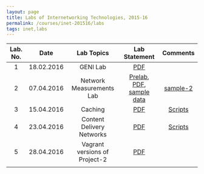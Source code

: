 ```yaml
---
layout: page
title: Labs of Internetworking Technologies, 2015-16
permalink: /courses/inet-201516/labs
tags: inet,labs
---
```


| Lab. No. | Date | Lab Topics | Lab Statement | Comments |
|:--------:|:----------:|:----------:|:----------:|:----------:|
| 1 | 18.02.2016 | GENI Lab | [PDF](https://www.dropbox.com/s/53hvcuay535tgpp/lab1.pdf?dl=1) | |
| 2 | 07.04.2016 | Network Measurements Lab | [Prelab](https://www.dropbox.com/s/8uh0gwwbq314pvy/Lab2_Prelab.zip?dl=1), [PDF](https://www.dropbox.com/s/gswlqmnp2f39o5f/Lab-2%20sheet.pdf?dl=1), [sample data](https://www.dropbox.com/s/f82nt4l37yctzym/sample-1.csv?dl=1) | [sample-2](https://www.dropbox.com/s/fotpq62kolbfq00/sample-2.csv?dl=1) |
| 3 | 15.04.2016 | Caching | [PDF](https://www.dropbox.com/s/nrzozgbox4zirkm/Lab-3%20sheet.pdf?dl=1) | [Scripts](https://www.dropbox.com/sh/8m8tpsh8mz62ouw/AAAOHgqbm18MuvR44jPEdY4Ja?dl=1) |
| 4 | 23.04.2016 | Content Delivery Networks | [PDF](https://www.dropbox.com/s/f61swctev0q93gh/Lab-4.pdf?dl=1) | [Scripts](https://www.dropbox.com/s/yuyd8lz8ozhzb7y/CDN_Demo.zip?dl=1) |
| 5 | 28.04.2016 | Vagrant versions of Project-2 | [PDF](https://www.dropbox.com/s/4mq67p54vlyuctd/Lab-5.pdf?dl=1) | |
| |
